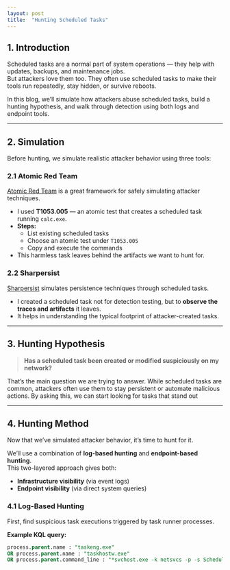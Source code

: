 ```yaml
---
layout: post
title:  "Hunting Scheduled Tasks"
---
```



## 1. Introduction

Scheduled tasks are a normal part of system operations — they help with updates, backups, and maintenance jobs.  
But attackers love them too. They often use scheduled tasks to make their tools run repeatedly, stay hidden, or survive reboots.

In this blog, we’ll simulate how attackers abuse scheduled tasks, build a hunting hypothesis, and walk through detection using both logs and endpoint tools.

---

## 2. Simulation

Before hunting, we simulate realistic attacker behavior using three tools:

### 2.1 Atomic Red Team

[Atomic Red Team](https://github.com/redcanaryco/atomic-red-team) is a great framework for safely simulating attacker techniques.

- I used **T1053.005** — an atomic test that creates a scheduled task running `calc.exe`.
- **Steps:**
  - List existing scheduled tasks
  - Choose an atomic test under `T1053.005`
  - Copy and execute the commands
- This harmless task leaves behind the artifacts we want to hunt for.

### 2.2 Sharpersist

[Sharpersist](https://github.com/mandiant/Sharpersist) simulates persistence techniques through scheduled tasks.

- I created a scheduled task not for detection testing, but to **observe the traces and artifacts** it leaves.
- It helps in understanding the typical footprint of attacker-created tasks.


---

## 3. Hunting Hypothesis

> **Has a scheduled task been created or modified suspiciously on my network?**

That’s the main question we are  trying to answer. While scheduled tasks are common, attackers often use them to stay persistent or automate malicious actions. By asking this, we can start looking for tasks that stand out

---

## 4. Hunting Method

Now that we’ve simulated attacker behavior, it’s time to hunt for it.

We’ll use a combination of **log-based hunting** and **endpoint-based hunting**.  
This two-layered approach gives both:

- **Infrastructure visibility** (via event logs)
- **Endpoint visibility** (via direct system queries)

### 4.1 Log-Based Hunting

First, find suspicious task executions triggered by task runner processes.

**Example KQL query:**

```sql
process.parent.name : "taskeng.exe" 
OR process.parent.name : "taskhostw.exe" 
OR process.parent.command_line : "*svchost.exe -k netsvcs -p -s Schedule*"
```





